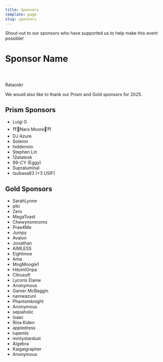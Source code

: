 ```yaml
---
title: Sponsors
template: page
slug: sponsors
---
```

Shout-out to our sponsors who have supported us to help make this event possible!

# Sponsor Name

![]()

# 
Rataoskr


We would also like to thank our Prism and Gold sponsors for 2025.


## Prism Sponsors

* Luigi G
* ⛩👻Nara Moore👻⛩
* DJ Azure
* Solemn 
* hiddennin
* Stephen Lin
* 12atatosk
* 99-CY (Eggy)
* Supraluminal
* tsubasa83 (<3 USIF)

## Gold Sponsors

* SarahLynne
* piki
* Zero
* MegaToast
* Chewynomnoms
* Prae4Me
* Jumpy
* Avalon
* Jonathan
* AIMLESS
* Eightmoe
* Ama
* MogMoogle1
* HitomiOnpa
* Citrusoft
* Lycoris Elaine
* Anonymous
* Gamer McBaggin
* naniwazuni
* Phantomknight
* Anonymous
* sepiaholic
* Isaac
* Rina Kiden
* appledress
* lupemls
* mintystardust
* Algebra
* Kaigaigrapher
* Anonymous
